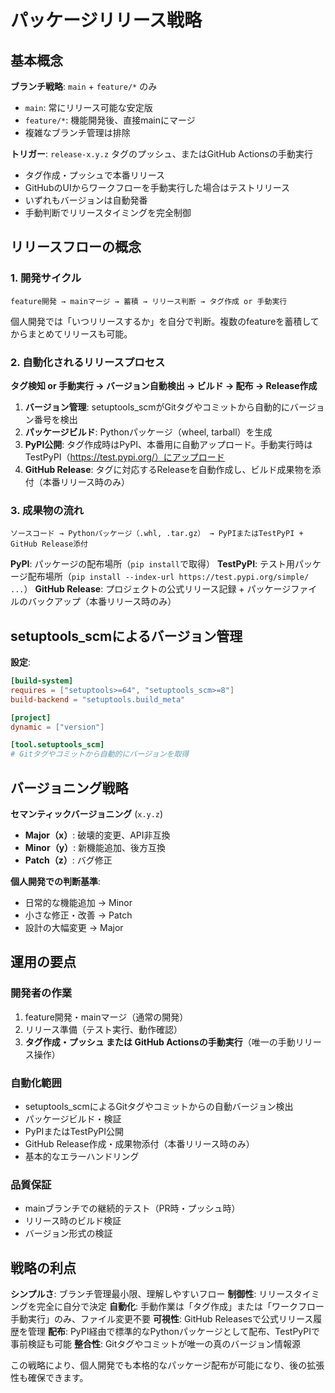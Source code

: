 # パッケージリリース戦略

## 基本概念

**ブランチ戦略**: `main` + `feature/*` のみ
- `main`: 常にリリース可能な安定版
- `feature/*`: 機能開発後、直接mainにマージ
- 複雑なブランチ管理は排除

**トリガー**: `release-x.y.z` タグのプッシュ、またはGitHub Actionsの手動実行
- タグ作成・プッシュで本番リリース
- GitHubのUIからワークフローを手動実行した場合はテストリリース
- いずれもバージョンは自動発番
- 手動判断でリリースタイミングを完全制御

## リリースフローの概念

### 1. 開発サイクル

```
feature開発 → mainマージ → 蓄積 → リリース判断 → タグ作成 or 手動実行
```

個人開発では「いつリリースするか」を自分で判断。複数のfeatureを蓄積してからまとめてリリースも可能。

### 2. 自動化されるリリースプロセス

**タグ検知 or 手動実行 → バージョン自動検出 → ビルド → 配布 → Release作成**

1. **バージョン管理**: setuptools_scmがGitタグやコミットから自動的にバージョン番号を検出
2. **パッケージビルド**: Pythonパッケージ（wheel, tarball）を生成
3. **PyPI公開**: タグ作成時はPyPI、本番用に自動アップロード。手動実行時はTestPyPI（https://test.pypi.org/）にアップロード
4. **GitHub Release**: タグに対応するReleaseを自動作成し、ビルド成果物を添付（本番リリース時のみ）

### 3. 成果物の流れ

```
ソースコード → Pythonパッケージ（.whl, .tar.gz） → PyPIまたはTestPyPI + GitHub Release添付
```

**PyPI**: パッケージの配布場所（`pip install`で取得）
**TestPyPI**: テスト用パッケージ配布場所（`pip install --index-url https://test.pypi.org/simple/ ...`）
**GitHub Release**: プロジェクトの公式リリース記録 + パッケージファイルのバックアップ（本番リリース時のみ）

## setuptools_scmによるバージョン管理

**設定**:
```toml
[build-system]
requires = ["setuptools>=64", "setuptools_scm>=8"]
build-backend = "setuptools.build_meta"

[project]
dynamic = ["version"]

[tool.setuptools_scm]
# Gitタグやコミットから自動的にバージョンを取得
```

## バージョニング戦略

**セマンティックバージョニング** (`x.y.z`)
- **Major（x）**: 破壊的変更、API非互換
- **Minor（y）**: 新機能追加、後方互換
- **Patch（z）**: バグ修正

**個人開発での判断基準**:
- 日常的な機能追加 → Minor
- 小さな修正・改善 → Patch
- 設計の大幅変更 → Major

## 運用の要点

### 開発者の作業
1. feature開発・mainマージ（通常の開発）
2. リリース準備（テスト実行、動作確認）
3. **タグ作成・プッシュ または GitHub Actionsの手動実行**（唯一の手動リリース操作）

### 自動化範囲
- setuptools_scmによるGitタグやコミットからの自動バージョン検出
- パッケージビルド・検証
- PyPIまたはTestPyPI公開
- GitHub Release作成・成果物添付（本番リリース時のみ）
- 基本的なエラーハンドリング

### 品質保証
- mainブランチでの継続的テスト（PR時・プッシュ時）
- リリース時のビルド検証
- バージョン形式の検証

## 戦略の利点

**シンプルさ**: ブランチ管理最小限、理解しやすいフロー
**制御性**: リリースタイミングを完全に自分で決定
**自動化**: 手動作業は「タグ作成」または「ワークフロー手動実行」のみ、ファイル変更不要
**可視性**: GitHub Releasesで公式リリース履歴を管理
**配布**: PyPI経由で標準的なPythonパッケージとして配布、TestPyPIで事前検証も可能
**整合性**: Gitタグやコミットが唯一の真のバージョン情報源

この戦略により、個人開発でも本格的なパッケージ配布が可能になり、後の拡張性も確保できます。
